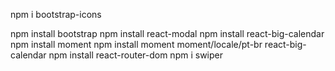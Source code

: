npm i bootstrap-icons

npm install bootstrap
npm install react-modal
npm install react-big-calendar
npm install moment
npm install moment moment/locale/pt-br react-big-calendar
npm install react-router-dom
npm i swiper  